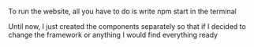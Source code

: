 To run the website, all you have to do is write npm start in the terminal

Until now, I just created the components separately so that if I decided to change the framework or anything I would find everything ready 
